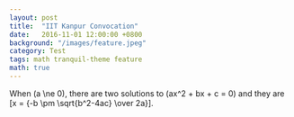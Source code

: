 ```yaml
---
layout: post
title:  "IIT Kanpur Convocation"
date:   2016-11-01 12:00:00 +0800
background: "/images/feature.jpeg"
category: Test
tags: math tranquil-theme feature
math: true
---
```


When \(a \ne 0\), there are two solutions to \(ax^2 + bx + c = 0\) and they are
\[x = {-b \pm \sqrt{b^2-4ac} \over 2a}\].